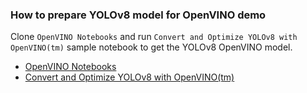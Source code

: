 ### How to prepare YOLOv8 model for OpenVINO demo

Clone `OpenVINO Notebooks` and run `Convert and Optimize YOLOv8 with OpenVINO(tm)` sample notebook to get the YOLOv8 OpenVINO model.

- [OpenVINO Notebooks](https://github.com/openvinotoolkit/openvino_notebooks)
- [Convert and Optimize YOLOv8 with OpenVINO(tm)](https://github.com/openvinotoolkit/openvino_notebooks/tree/latest/notebooks/yolov8-optimization
)

